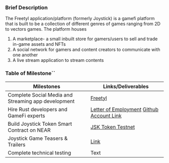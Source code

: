 ### Brief Description
The Freetyl application/platform (formerly Joystick) is a gamefi platform that is built to be a collection of different genres of games ranging from 2D to vectors games. The platform houses 

 1. A marketplace- a small inbuilt store for gamers/users to sell and trade in-game assets and NFTs
 2. A social network for gamers and content creators to communicate with one another
 3.  A live stream application to stream contents

### Table of Milestone``
| Milestones      | Links/Deliverables |
| ---------------- | ---------------- |
| Complete Social Media and Streaming app development     | [Freetyl](https://testnet.freetyl.io/)       |
| Hire Rust developers and GameFi experts   |    [Letter of Employment](https://drive.google.com/file/d/1TenttiMvYZGlaL7Yd5onWZ8kWW2yX2py/view?usp=share_link)   [Github Account Link](https://github.com/scapula07)  |
|Build Joystick Token Smart Contract on NEAR	| [JSK Token Testnet](https://explorer.testnet.near.org/transactions/AJ4zY5Q9UfXTbsJAsc2NpPuWN5L1QU6H4WBMqTLh3aUT)		|
|Joystick Game Teasers & Trailers	|[Link](https://drive.google.com/file/d/1d3dIbvK7BfcldGYGoI8i8k03YsyqNmdg/view?usp=sharing)		|
|Complete technical testing	|Text	|
```
